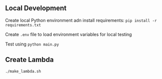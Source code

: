 
## Local Development

Create local Python environment adn install requirements: `pip install -r requirements.txt`

Create `.env` file to load environment variables for local testing

Test using `python main.py`

## Create Lambda

`./make_lambda.sh`